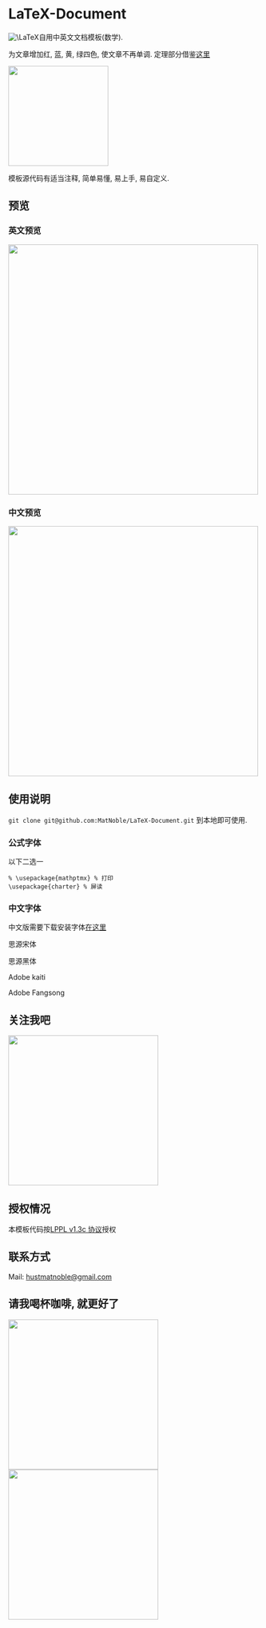 # LaTeX-Document

<img src="https://latex.codecogs.com/svg.latex?\LaTeX" title="\LaTeX" />自用中英文文档模板(数学).

为文章增加红, 蓝, 黄, 绿四色, 使文章不再单调. 定理部分借鉴[这里](https://github.com/kalxd/morelull)

<img src="https://imgkr.cn-bj.ufileos.com/c4bef68f-6157-4981-b1d7-629e991ee838.png" width="200">

模板源代码有适当注释, 简单易懂, 易上手, 易自定义.

## 预览

### 英文预览

<img src="https://raw.githubusercontent.com/MatNoble/LaTeX-Document/master/Images/Document-EN_Page_1.png" width="500">

### 中文预览

<img src="https://raw.githubusercontent.com/MatNoble/LaTeX-Document/master/Images/Document-CN_Page_1.jpg" width="500">

## 使用说明

`git clone git@github.com:MatNoble/LaTeX-Document.git` 到本地即可使用.

### 公式字体
以下二选一
```
% \usepackage{mathptmx} % 打印
\usepackage{charter} % 屏读
```

### 中文字体
中文版需要下载安装字体[在这里](https://github.com/MatNoble/Fonts)

思源宋体

思源黑体

Adobe kaiti

Adobe Fangsong

## 关注我吧

<img src="https://raw.githubusercontent.com/MatNoble/Picture/master/wechat.gif" width="300">

## 授权情况
本模板代码按[LPPL v1.3c 协议](https://github.com/MatNoble/LaTeX-Document/blob/master/LICENSE)授权

## 联系方式
Mail: [hustmatnoble@gmail.com](mailto:hustmatnoble@gmail.com)

## 请我喝杯咖啡, 就更好了

<img src="https://raw.githubusercontent.com/MatNoble/matnoble.github.io/master/images/wechat.png " width="300">

<img src="https://raw.githubusercontent.com/MatNoble/matnoble.github.io/master/images/zfb.jpg" width="300">
